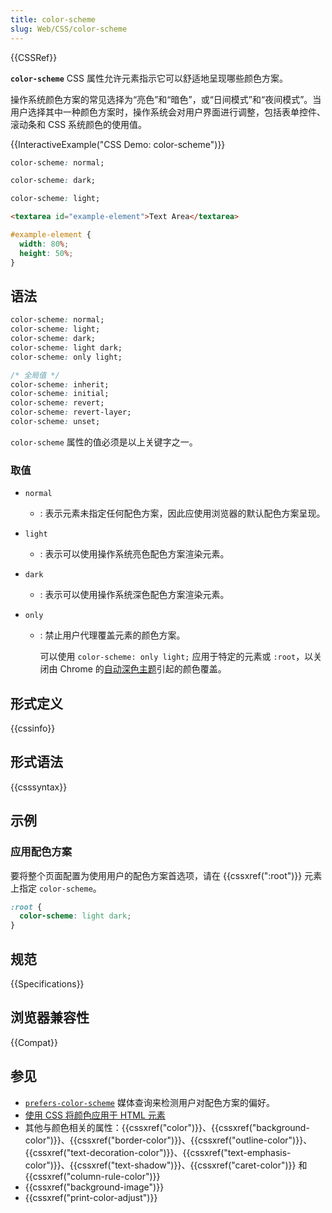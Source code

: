 ```yaml
---
title: color-scheme
slug: Web/CSS/color-scheme
---
```


{{CSSRef}}

**`color-scheme`** CSS 属性允许元素指示它可以舒适地呈现哪些颜色方案。

操作系统颜色方案的常见选择为“亮色”和“暗色”，或“日间模式”和“夜间模式”。当用户选择其中一种颜色方案时，操作系统会对用户界面进行调整，包括表单控件、滚动条和 CSS 系统颜色的使用值。

{{InteractiveExample("CSS Demo: color-scheme")}}

```css interactive-example-choice
color-scheme: normal;
```

```css interactive-example-choice
color-scheme: dark;
```

```css interactive-example-choice
color-scheme: light;
```

```html interactive-example
<textarea id="example-element">Text Area</textarea>
```

```css interactive-example
#example-element {
  width: 80%;
  height: 50%;
}
```

## 语法

```css
color-scheme: normal;
color-scheme: light;
color-scheme: dark;
color-scheme: light dark;
color-scheme: only light;

/* 全局值 */
color-scheme: inherit;
color-scheme: initial;
color-scheme: revert;
color-scheme: revert-layer;
color-scheme: unset;
```

`color-scheme` 属性的值必须是以上关键字之一。

### 取值

- `normal`
  - : 表示元素未指定任何配色方案，因此应使用浏览器的默认配色方案呈现。
- `light`
  - : 表示可以使用操作系统亮色配色方案渲染元素。
- `dark`
  - : 表示可以使用操作系统深色配色方案渲染元素。
- `only`

  - : 禁止用户代理覆盖元素的颜色方案。

    可以使用 `color-scheme: only light;` 应用于特定的元素或 `:root`，以关闭由 Chrome 的[自动深色主题](https://developer.chrome.google.cn/blog/auto-dark-theme#per-element-opt-out)引起的颜色覆盖。

## 形式定义

{{cssinfo}}

## 形式语法

{{csssyntax}}

## 示例

### 应用配色方案

要将整个页面配置为使用用户的配色方案首选项，请在 {{cssxref(":root")}} 元素上指定 `color-scheme`。

```css
:root {
  color-scheme: light dark;
}
```

## 规范

{{Specifications}}

## 浏览器兼容性

{{Compat}}

## 参见

- [`prefers-color-scheme`](/zh-CN/docs/Web/CSS/@media/prefers-color-scheme) 媒体查询来检测用户对配色方案的偏好。
- [使用 CSS 将颜色应用于 HTML 元素](/zh-CN/docs/Web/CSS/CSS_colors/Applying_color)
- 其他与颜色相关的属性：{{cssxref("color")}}、{{cssxref("background-color")}}、{{cssxref("border-color")}}、{{cssxref("outline-color")}}、{{cssxref("text-decoration-color")}}、{{cssxref("text-emphasis-color")}}、{{cssxref("text-shadow")}}、{{cssxref("caret-color")}} 和 {{cssxref("column-rule-color")}}
- {{cssxref("background-image")}}
- {{cssxref("print-color-adjust")}}
